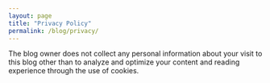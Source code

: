 ```yaml
---
layout: page
title: "Privacy Policy"
permalink: /blog/privacy/
---
```


The blog owner does not collect any personal information about your visit to this blog other than to analyze and optimize your content and reading experience through the use of cookies.
